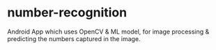 # number-recognition
Android App which uses OpenCV &amp; ML model, for image processing &amp; predicting the numbers captured in the image.
